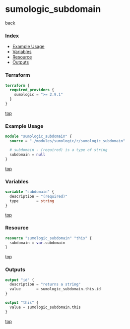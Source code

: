 # sumologic_subdomain

[back](../sumologic.md)

### Index

- [Example Usage](#example-usage)
- [Variables](#variables)
- [Resource](#resource)
- [Outputs](#outputs)

### Terraform

```terraform
terraform {
  required_providers {
    sumologic = ">= 2.9.1"
  }
}
```

[top](#index)

### Example Usage

```terraform
module "sumologic_subdomain" {
  source = "./modules/sumologic/r/sumologic_subdomain"

  # subdomain - (required) is a type of string
  subdomain = null
}
```

[top](#index)

### Variables

```terraform
variable "subdomain" {
  description = "(required)"
  type        = string
}
```

[top](#index)

### Resource

```terraform
resource "sumologic_subdomain" "this" {
  subdomain = var.subdomain
}
```

[top](#index)

### Outputs

```terraform
output "id" {
  description = "returns a string"
  value       = sumologic_subdomain.this.id
}

output "this" {
  value = sumologic_subdomain.this
}
```

[top](#index)